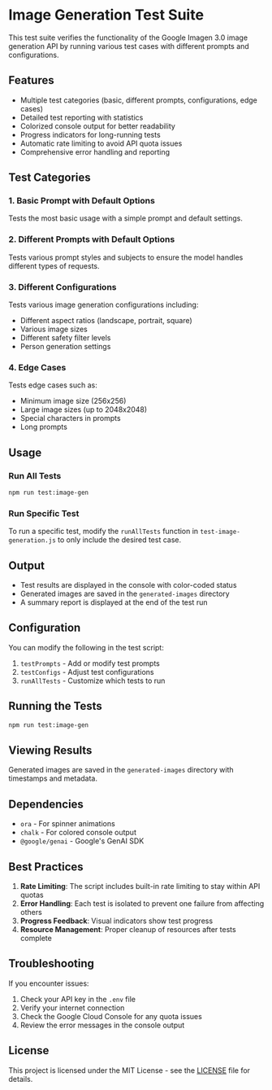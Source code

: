 # Image Generation Test Suite

This test suite verifies the functionality of the Google Imagen 3.0 image generation API by running various test cases with different prompts and configurations.

## Features

- Multiple test categories (basic, different prompts, configurations, edge cases)
- Detailed test reporting with statistics
- Colorized console output for better readability
- Progress indicators for long-running tests
- Automatic rate limiting to avoid API quota issues
- Comprehensive error handling and reporting

## Test Categories

### 1. Basic Prompt with Default Options

Tests the most basic usage with a simple prompt and default settings.

### 2. Different Prompts with Default Options

Tests various prompt styles and subjects to ensure the model handles different types of requests.

### 3. Different Configurations

Tests various image generation configurations including:

- Different aspect ratios (landscape, portrait, square)
- Various image sizes
- Different safety filter levels
- Person generation settings

### 4. Edge Cases

Tests edge cases such as:

- Minimum image size (256x256)
- Large image sizes (up to 2048x2048)
- Special characters in prompts
- Long prompts

## Usage

### Run All Tests

```bash
npm run test:image-gen
```

### Run Specific Test

To run a specific test, modify the `runAllTests` function in `test-image-generation.js` to only include the desired test case.

## Output

- Test results are displayed in the console with color-coded status
- Generated images are saved in the `generated-images` directory
- A summary report is displayed at the end of the test run

## Configuration

You can modify the following in the test script:

1. `testPrompts` - Add or modify test prompts
2. `testConfigs` - Adjust test configurations
3. `runAllTests` - Customize which tests to run

## Running the Tests

```bash
npm run test:image-gen
```

## Viewing Results

Generated images are saved in the `generated-images` directory with timestamps and metadata.

## Dependencies

- `ora` - For spinner animations
- `chalk` - For colored console output
- `@google/genai` - Google's GenAI SDK

## Best Practices

1. **Rate Limiting**: The script includes built-in rate limiting to stay within API quotas
2. **Error Handling**: Each test is isolated to prevent one failure from affecting others
3. **Progress Feedback**: Visual indicators show test progress
4. **Resource Management**: Proper cleanup of resources after tests complete

## Troubleshooting

If you encounter issues:

1. Check your API key in the `.env` file
2. Verify your internet connection
3. Check the Google Cloud Console for any quota issues
4. Review the error messages in the console output

## License

This project is licensed under the MIT License - see the [LICENSE](LICENSE) file for details.
